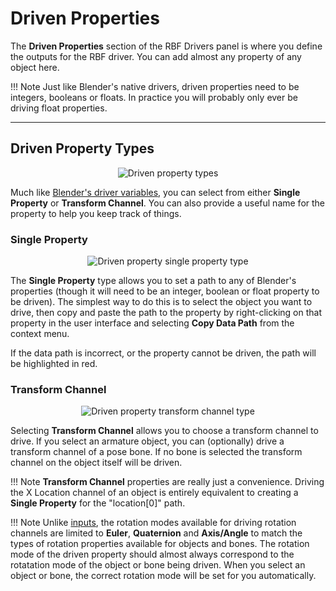 # Driven Properties

The **Driven Properties** section of the RBF Drivers panel is where you define the outputs for the
RBF driver. You can add almost any property of any object here.

!!! Note
    Just like Blender's native drivers, driven properties need to be integers, booleans or floats.
    In practice you will probably only ever be driving float properties.

___________________________________________________________________________________________________

## Driven Property Types

<p style="text-align:center"><img src="img/drivenprop_type.jpg" alt="Driven property types"/></p>

Much like
<a href="https://docs.blender.org/manual/en/latest/animation/drivers/drivers_panel.html#driver-variables" target="_blank">
Blender's driver variables</a>, you can select from either **Single Property** or **Transform Channel**.
You can also provide a useful name for the property to help you keep track of things.

### Single Property

<p style="text-align:center"><img src="img/drivenprop_singleprop.jpg" alt="Driven property single property type"/></p>

The **Single Property** type allows you to set a path to any of Blender's properties
(though it will need to be an integer, boolean or float property to be driven). The simplest way to
do this is to select the object you want to drive, then copy and paste the path to the property by
right-clicking on that property in the user interface and selecting **Copy Data Path** from the
context menu.

If the data path is incorrect, or the property cannot be driven, the path will be highlighted in
red.

### Transform Channel

<p style="text-align:center"><img src="img/drivenprop_xformchan.jpg" alt="Driven property transform channel type"/></p>

Selecting **Transform Channel** allows you to choose a transform channel to drive. If you select
an armature object, you can (optionally) drive a transform channel of a pose bone. If no bone
is selected the transform channel on the object itself will be driven.

!!! Note
    **Transform Channel** properties are really just a convenience. Driving the X Location channel
    of an object is entirely equivalent to creating a **Single Property** for the "location[0]"
    path. 

!!! Note
    Unlike [inputs](user-guide/inputs#rotation-modes), the rotation modes available for driving
    rotation channels are limited to **Euler**, **Quaternion** and **Axis/Angle** to match the
    types of rotation properties available for objects and bones. The rotation mode of the
    driven property should almost always correspond to the rotatation mode of the object or bone
    being driven. When you select an object or bone, the correct rotation mode will be set for you
    automatically.
